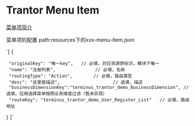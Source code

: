 # Trantor Menu Item

[菜单项简介](https://trantor-interactive-doc.app.terminus.io/doc/marked/developer-guide-menu-item)

菜单项的配置 path:resources下的xxx-menu-item.json

`[
   {
   
     "originalKey": "唯一key",   // 必填，对应资源原标识，模块下唯一
     "name": "注册列表",               // 必填，名称
     "routingType": "Action",        // 必填，路由类型
     "desc": "这里是描述",                    // 选填，描述
     "businessDimensionKey":"terminus_trantor_demo_BusinessDimension", // 选填，应用选择菜单按照业务维度过滤（暂未实现）
     "routeKey": "terminus_trantor_demo_User_Register_List"   // 必填，路由地址
   }
 ]`
 
 
 